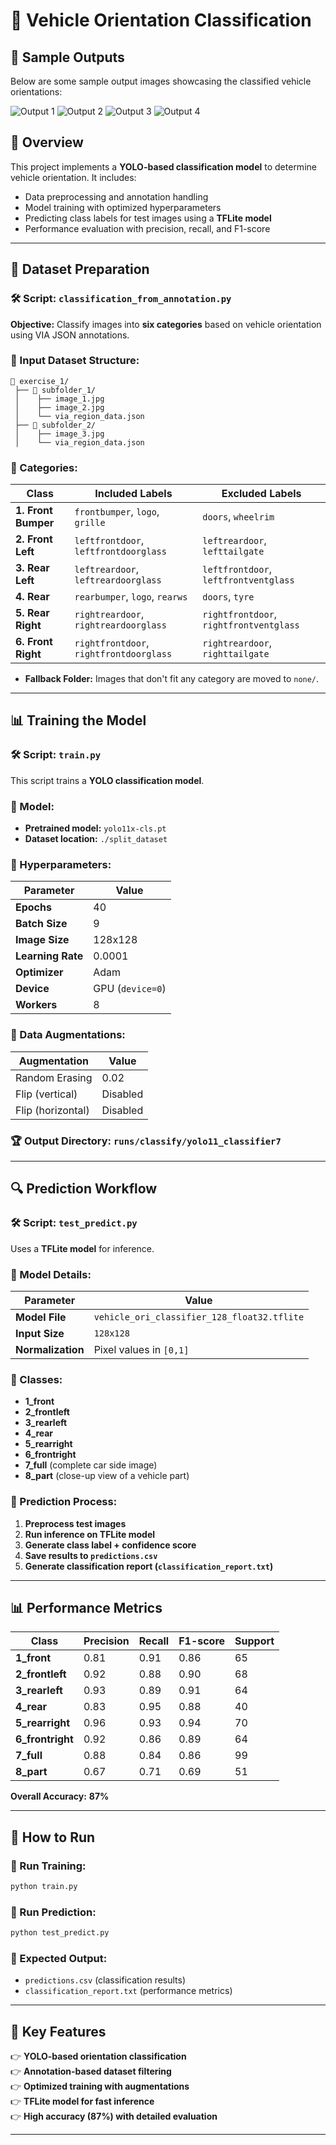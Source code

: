 # 🚗 Vehicle Orientation Classification

## 🌟 Sample Outputs
Below are some sample output images showcasing the classified vehicle orientations:

![Output 1](sample_outputs/val_batch0_labels.jpg) ![Output 2](sample_outputs/val_batch1_labels.jpg)
![Output 3](sample_outputs/val_batch2_labels.jpg) ![Output 4](sample_outputs/val_batch3_labels.jpg)


## 📌 Overview
This project implements a **YOLO-based classification model** to determine vehicle orientation. It includes:
- Data preprocessing and annotation handling
- Model training with optimized hyperparameters
- Predicting class labels for test images using a **TFLite model**
- Performance evaluation with precision, recall, and F1-score

---

## 📂 Dataset Preparation

### 🛠️ Script: `classification_from_annotation.py`
**Objective:** Classify images into **six categories** based on vehicle orientation using VIA JSON annotations.

### 🔹 Input Dataset Structure:
```
📎 exercise_1/
 ├── 📁 subfolder_1/
 │    ├── image_1.jpg
 │    ├── image_2.jpg
 │    └── via_region_data.json
 ├── 📁 subfolder_2/
 │    ├── image_3.jpg
 │    └── via_region_data.json
```

### 🔹 Categories:
| Class | Included Labels | Excluded Labels |
|--------|----------------|----------------|
| **1. Front Bumper** | `frontbumper`, `logo`, `grille` | `doors`, `wheelrim` |
| **2. Front Left** | `leftfrontdoor`, `leftfrontdoorglass` | `leftreardoor`, `lefttailgate` |
| **3. Rear Left** | `leftreardoor`, `leftreardoorglass` | `leftfrontdoor`, `leftfrontventglass` |
| **4. Rear** | `rearbumper`, `logo`, `rearws` | `doors`, `tyre` |
| **5. Rear Right** | `rightreardoor`, `rightreardoorglass` | `rightfrontdoor`, `rightfrontventglass` |
| **6. Front Right** | `rightfrontdoor`, `rightfrontdoorglass` | `rightreardoor`, `righttailgate` |

- **Fallback Folder:** Images that don't fit any category are moved to `none/`.

---

## 📊 Training the Model

### 🛠️ Script: `train.py`
This script trains a **YOLO classification model**.

### 🔹 Model:
- **Pretrained model:** `yolo11x-cls.pt`
- **Dataset location:** `./split_dataset`

### 🔹 Hyperparameters:
| Parameter | Value |
|-----------|------|
| **Epochs** | 40 |
| **Batch Size** | 9 |
| **Image Size** | 128x128 |
| **Learning Rate** | 0.0001 |
| **Optimizer** | Adam |
| **Device** | GPU (`device=0`) |
| **Workers** | 8 |

### 🔹 Data Augmentations:
| Augmentation | Value |
|-------------|------|
| Random Erasing | 0.02 |
| Flip (vertical) | Disabled |
| Flip (horizontal) | Disabled |

### 🏆 **Output Directory:** `runs/classify/yolo11_classifier7`

---

## 🔍 Prediction Workflow

### 🛠️ Script: `test_predict.py`
Uses a **TFLite model** for inference.

### 🔹 Model Details:
| Parameter | Value |
|-----------|------|
| **Model File** | `vehicle_ori_classifier_128_float32.tflite` |
| **Input Size** | `128x128` |
| **Normalization** | Pixel values in `[0,1]` |

### 🔹 Classes:
- **1_front**
- **2_frontleft**
- **3_rearleft**
- **4_rear**
- **5_rearright**
- **6_frontright**
- **7_full** (complete car side image)
- **8_part** (close-up view of a vehicle part)

### 🔹 Prediction Process:
1. **Preprocess test images**
2. **Run inference on TFLite model**
3. **Generate class label + confidence score**
4. **Save results to `predictions.csv`**
5. **Generate classification report (`classification_report.txt`)**

---

## 📊 Performance Metrics

| Class | Precision | Recall | F1-score | Support |
|--------|-----------|-------|---------|---------|
| **1_front** | 0.81 | 0.91 | 0.86 | 65 |
| **2_frontleft** | 0.92 | 0.88 | 0.90 | 68 |
| **3_rearleft** | 0.93 | 0.89 | 0.91 | 64 |
| **4_rear** | 0.83 | 0.95 | 0.88 | 40 |
| **5_rearright** | 0.96 | 0.93 | 0.94 | 70 |
| **6_frontright** | 0.92 | 0.86 | 0.89 | 64 |
| **7_full** | 0.88 | 0.84 | 0.86 | 99 |
| **8_part** | 0.67 | 0.71 | 0.69 | 51 |

**Overall Accuracy:** **87%**

---

## 🚀 How to Run

### 🔹 Run Training:
```bash
python train.py
```

### 🔹 Run Prediction:
```bash
python test_predict.py
```

### 🔹 Expected Output:
- `predictions.csv` (classification results)
- `classification_report.txt` (performance metrics)

---

## 📌 Key Features
👉 **YOLO-based orientation classification**  
👉 **Annotation-based dataset filtering**  
👉 **Optimized training with augmentations**  
👉 **TFLite model for fast inference**  
👉 **High accuracy (87%) with detailed evaluation**  

---


